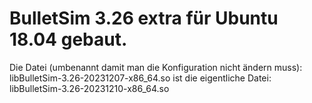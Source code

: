 # BulletSim 3.26 extra für Ubuntu 18.04 gebaut.
Die Datei (umbenannt damit man die Konfiguration nicht ändern muss):
libBulletSim-3.26-20231207-x86_64.so
ist die eigentliche Datei:
libBulletSim-3.26-20231210-x86_64.so


